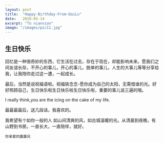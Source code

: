 ```yaml
---
layout: post
title:  "Happy-Birthday-From-DaiLu"
date:   2018-05-14
excerpt: "To niannian"
image: "/images/pic11.jpg"
---
```

## 生日快乐

回忆是一种很奇妙的东西，它生活在过去，存在于现在，却能影响未来。愿我们之间友谊长存，不开心的事儿，开心的事儿，脱单的事儿，人生的大事儿等等分享给我，让我陪你走过这一遭，一起成长。

最后，当然是说祝福语啦。祝福铁念念-愿你成为自己的太阳，无需借谁的光。好好照顾自己，生日快乐啦生日快乐啦生日快乐啦，重要的事儿说三遍的哦。

I really think,you are the icing on the cake of my life.

最最最最后，送几段话，我喜欢的。

我希望有个如你一般的人 如山间清爽的风，如古城温暖的光。从清晨到夜晚，有山野到书房。一直长大，一直陪伴，就好。

```
你亲爱的露露兄
```
